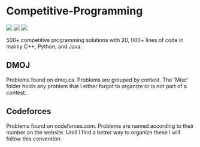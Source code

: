 
# Competitive-Programming

[![](https://tokei.rs/b1/github/Blackgaurd/Competitive-Programming)](https://github.com/Blackgaurd/Competitive-Programming)
[![](https://tokei.rs/b1/github/Blackgaurd/Competitive-Programming?category=code)](https://github.com/Blackgaurd/Competitive-Programming)
[![](https://tokei.rs/b1/github/Blackgaurd/Competitive-Programming?category=files)](https://github.com/Blackgaurd/Competitive-Programming)

500+ competitive programming solutions with 20, 000+ lines of code in mainly C++, Python, and Java.

## DMOJ
Problems found on dmoj.ca. Problems are grouped by contest. The 'Misc' folder holds any problem that I either forgot to organize or is not part of a contest.

## Codeforces
Problems found on codeforces.com. Problems are named according to their number on the website. Until I find a better way to organize these I will follow this convention.